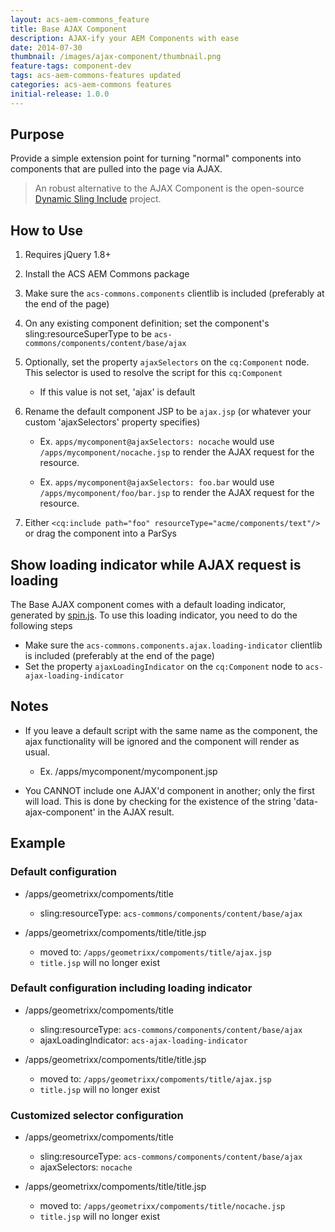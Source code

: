 ```yaml
---
layout: acs-aem-commons_feature
title: Base AJAX Component
description: AJAX-ify your AEM Components with ease
date: 2014-07-30
thumbnail: /images/ajax-component/thumbnail.png
feature-tags: component-dev
tags: acs-aem-commons-features updated
categories: acs-aem-commons features
initial-release: 1.0.0
---
```


## Purpose

Provide a simple extension point for turning "normal" components into components that are pulled into the page via AJAX.

> An robust alternative to the AJAX Component is the open-source [Dynamic Sling Include](https://github.com/Cognifide/Sling-Dynamic-Include#sling-dynamic-include) project.


## How to Use

1. Requires jQuery 1.8+
2. Install the ACS AEM Commons package
3. Make sure the `acs-commons.components` clientlib is included (preferably at the end of the page)
4. On any existing component definition; set the component's sling:resourceSuperType to be `acs-commons/components/content/base/ajax`
5. Optionally, set the property `ajaxSelectors` on the `cq:Component` node. This selector is used to resolve the script for this `cq:Component`

    * If this value is not set, 'ajax' is default

6. Rename the default component JSP to be `ajax.jsp` (or whatever your custom 'ajaxSelectors' property specifies)

    * Ex. `apps/mycomponent@ajaxSelectors: nocache` would use `/apps/mycomponent/nocache.jsp` to render the AJAX request for the resource.

    * Ex. `apps/mycomponent@ajaxSelectors: foo.bar` would use `/apps/mycomponent/foo/bar.jsp` to render the AJAX request for the resource.

7. Either `<cq:include path="foo" resourceType="acme/components/text"/>` or drag the component into a ParSys


## Show loading indicator while AJAX request is loading

The Base AJAX component comes with a default loading indicator, generated by [spin.js](http://fgnass.github.io/spin.js/). To use this loading indicator, you need to do the following steps

  * Make sure the `acs-commons.components.ajax.loading-indicator` clientlib is included (preferably at the end of the page)
  * Set the property `ajaxLoadingIndicator` on the `cq:Component` node to `acs-ajax-loading-indicator`


## Notes

* If you leave a default script with the same name as the component, the ajax functionality will be ignored and the component will render as usual.

  * Ex. /apps/mycomponent/mycomponent.jsp

* You CANNOT include one AJAX'd component in another; only the first will load. This is done by checking for the existence of the string 'data-ajax-component' in the AJAX result.


## Example

### Default configuration

* /apps/geometrixx/compoments/title

  * sling:resourceType: `acs-commons/components/content/base/ajax`

* /apps/geometrixx/compoments/title/title.jsp

  * moved to: `/apps/geometrixx/compoments/title/ajax.jsp`
  * `title.jsp` will no longer exist

### Default configuration including loading indicator

* /apps/geometrixx/compoments/title

  * sling:resourceType: `acs-commons/components/content/base/ajax`
  * ajaxLoadingIndicator: `acs-ajax-loading-indicator`

* /apps/geometrixx/compoments/title/title.jsp

  * moved to: `/apps/geometrixx/compoments/title/ajax.jsp`
  * `title.jsp` will no longer exist

### Customized selector configuration

* /apps/geometrixx/compoments/title

  * sling:resourceType: `acs-commons/components/content/base/ajax`
  * ajaxSelectors: `nocache`

* /apps/geometrixx/compoments/title/title.jsp

  * moved to: `/apps/geometrixx/compoments/title/nocache.jsp`
  * `title.jsp` will no longer exist

